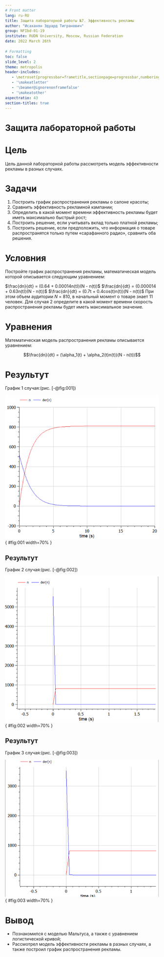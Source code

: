 ```yaml
---
# Front matter
lang: ru-RU
title: Защита лабораторной работы №7. Эффективность рекламы
author: "Исаханян Эдуард Тигранович"
group: NFIbd-01-19
institute: RUDN University, Moscow, Russian Federation
date: 2022 March 26th

# Formatting
toc: false
slide_level: 2
theme: metropolis
header-includes:
   - \metroset{progressbar=frametitle,sectionpage=progressbar,numbering=fraction}
   - '\makeatletter'
   - '\beamer@ignorenonframefalse'
   - '\makeatother' 
aspectratio: 43 
section-titles: true
---
```


# Защита лабораторной работы

# Цель

Цель данной лабораторной работы рассмотреть модель эффективности рекламы в разных случаях.

# Задачи

1. Построить график распространения рекламы о салоне красоты;
2. Сравнить эффективность рекламной кампании;
3. Определить в какой момент времени эффективность рекламы будет иметь
   максимально быстрый рост;
4. Построить решение, если учитывать вклад только платной рекламы;
5. Построить решение, если предположить, что информация о товаре
   распространятся только путем «сарафанного радио», сравнить оба решения.

# Условния

Постройте график распространения рекламы, математическая модель которой описывается следующим уравнением:

$\frac{dn}{dt} = (0.64 + 0.00014n(t))(N - n(t))$
$\frac{dn}{dt} = (0.000014 + 0.63n(t))(N - n(t))$
$\frac{dn}{dt} = (0.7t + 0.4cos(t)n(t))(N - n(t))$
При этом объем аудитории $N$ = 810, в начальный момент о товаре знает 11 человек. Для случая 2 определите в какой момент времени скорость распространения рекламы будет иметь максимальное значение.


# Уравнения

Математическая модель распространения рекламы описывается уравнением:

$$\frac{dn}{dt} = (\alpha_1(t) + \alpha_2(t)n(t))(N - n(t))$$

# Результут
График 1 случая:(рис. [-@fig:001])

![График распространения информации о товаре](images/image6.png){ #fig:001 width=70% }

## Результут
График 2 случая:(рис. [-@fig:002])

![График распространения информации о товаре](images/image7.png){ #fig:002 width=70% }

## Результут
График 3 случая:(рис. [-@fig:003])

![График распространения информации о товаре](images/image8.png){ #fig:003 width=70% }


# Вывод

- Познакомился с моделью Мальтуса, а также с уравнением логистической кривой;
- Рассмотрел модель эффективности рекламы в разных случаях, а также построил график распространения рекламы.
 
